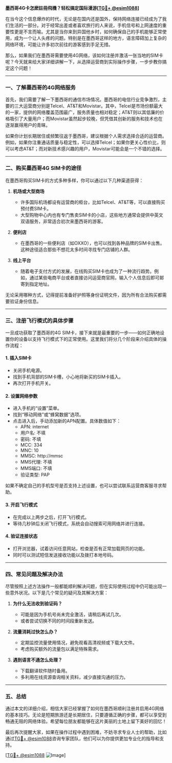 **墨西哥4G卡怎麽註冊飛機？轻松搞定国际漫游[[TG💪+ @esim1088](https://t.me/s/esim1088)]**

在当今这个信息爆炸的时代，无论是在国内还是国外，保持网络连接已经成为了我们生活的一部分。对于经常出差或者喜欢旅行的人来说，手机信号和上网速度的重要性更是不言而喻。尤其是当你来到异国他乡时，如何确保自己的手机能够正常使用，成为一个让人头疼的问题。特别是在墨西哥这样的地方，语言障碍加上复杂的网络环境，可能让许多初次前往的游客感到手足无措。

那么，如果我们在墨西哥需要使用4G网络，该如何注册并激活一张当地的SIM卡呢？今天就来给大家详细讲解一下，从选择运营商到实际操作步骤，一步步教你搞定这个问题！

---

### 一、了解墨西哥的4G网络服务

首先，我们需要了解一下墨西哥的通信市场情况。墨西哥的电信行业竞争激烈，主要的三大运营商分别是Telcel、AT&T和Movistar。其中，Telcel是市场份额最大的一家，提供的网络覆盖范围最广，服务质量也相对稳定；AT&T则以其低廉的价格吸引了大量用户；而Movistar虽然起步较晚，但凭借其创新的服务和技术也在逐渐赢得用户的青睐。

如果你计划长期居住或频繁往返于墨西哥，建议根据个人需求选择合适的运营商。例如，如果你注重通话质量与稳定性，可以选择Telcel；如果你更关心性价比，则可以考虑AT&T；而对新技术感兴趣的用户，Movistar可能会是一个不错的选择。

---

### 二、购买墨西哥4G SIM卡的途径

在墨西哥购买SIM卡的方式多种多样，你可以通过以下几种渠道获得：

1. **机场或大型商场**
   - 许多国际机场都设有运营商的柜台，比如Telcel、AT&T等，可以直接购买预付费SIM卡。
   - 大型购物中心内也有专门售卖SIM卡的小店，这些地方通常会提供中英文双语服务，非常适合初次来墨西哥的游客。

2. **便利店**
   - 在墨西哥的一些便利店（如OXXO），也可以找到各种品牌的SIM卡出售。这种途径适合那些不想花太多时间寻找专门店铺的人群。

3. **线上平台**
   - 随着电子支付方式的发展，在线购买SIM卡也成为了一种流行趋势。例如，通过某些电商平台或者直接访问运营商官网，输入个人信息后即可邮寄到指定地址。

无论采用哪种方式，记得提前准备好护照等身份证明文件，因为所有合法购买都需要验证身份信息。

---

### 三、注册飞行模式的具体步骤

一旦成功获取了墨西哥的4G SIM卡，接下来就是最重要的一步——如何正确地设置你的设备以支持飞行模式下的正常使用。这里我们将分几个阶段来介绍具体的操作流程：

#### 1. 插入SIM卡
   - 关闭手机电源。
   - 找到手机背部的SIM卡槽，小心地将新买的SIM卡插入。
   - 再次打开手机开关。

#### 2. 设置网络参数
   - 进入手机的“设置”菜单。
   - 找到“移动网络”或“蜂窝数据”选项。
   - 点击进入后，手动添加新的APN配置。具体数值如下：
     - APN: internet
     - 用户名: 不填
     - 密码: 不填
     - MCC: 334
     - MNC: 10
     - MMSC: http://mmsc
     - MMS代理: 不填
     - MMS端口: 不填
     - 验证类型: PAP

   如果不确定自己的手机型号是否支持上述设置，也可以尝试联系运营商客服寻求帮助。

#### 3. 开启飞行模式
   - 在完成以上两步之后，打开飞行模式。
   - 等待几秒钟后关闭飞行模式，系统会自动搜索可用网络并进行连接。

#### 4. 验证连接状态
   - 打开浏览器，试着访问任意网站，检查是否有正常加载网页的功能。
   - 同时可以测试短信发送接收功能以及拨打本地号码。

---

### 四、常见问题及解决办法

尽管按照上述方法操作一般都能顺利解决问题，但在实际使用过程中仍可能出现一些意外状况。以下是几个常见的疑问及其解决方案：

1. **为什么无法收到验证码？**
   - 可能是因为手机号尚未完全激活，请稍后再试几次。
   - 或者尝试切换不同的时间段重新发送。

2. **流量消耗过快怎么办？**
   - 定期监控流量使用情况，避免观看高清视频或下载大文件。
   - 考虑购买额外的流量包以满足特殊需求。

3. **遇到语言不通怎么处理？**
   - 下载翻译软件随时备用。
   - 多利用在线资源查询相关资料，减少直接沟通的压力。

---

### 五、总结

通过本文的详细介绍，相信大家已经掌握了如何在墨西哥顺利注册并启用4G网络的基本技巧。无论是短期旅游还是长期居住，只要遵循正确的步骤，都可以享受到畅通无阻的网络体验。希望每位朋友都能够在这片美丽的土地上留下美好的回忆！

最后再次提醒大家，如果在操作过程中遇到困难，不妨寻求专业人士的帮助，比如通过[TG💪+ @esim1088](https://t.me/s/esim1088)咨询专家团队，他们可以为你提供更加专业化的指导和支持。

[[TG💪+ @esim1088](https://t.me/s/esim1088) ![Image](https://i.postimg.cc/4NQfJmqS/Snipaste-2025-05-13-00-14-12.png)]